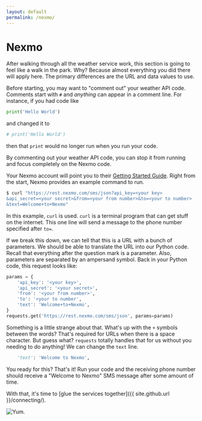 ```yaml
---
layout: default
permalink: /nexmo/
---
```


# Nexmo

After walking through all the weather service work,
this section is going to feel like a walk in the park.
Why?
Because almost everything you did there
will apply here.
The primary differences are the URL
and data values to use.

Before starting,
you may want to "comment out"
your weather API code.
Comments start with `#`
and *anything* can appear
in a comment line.
For instance,
if you had code like

```python
print('Hello World')
```

and changed it to

```python
# print('Hello World')
```

then that `print` would no longer run
when you run your code.

By commenting out your weather API code,
you can stop it from running
and focus completely on the Nexmo code.

Your Nexmo account will point you to their
[Getting Started Guide](https://dashboard.nexmo.com/getting-started-guide).
Right from the start,
Nexmo provides an example command to run.

```bash
$ curl "https://rest.nexmo.com/sms/json?api_key=<your key>
&api_secret=<your secret>&from=<your from number>&to=<your to number>
&text=Welcome+to+Nexmo"
```

In this example,
`curl` is used.
`curl` is a terminal program
that can get stuff on the internet.
This one line will send a message
to the phone number specified after `to=`.

If we break this down,
we can tell that this is a URL
with a bunch of parameters.
We should be able to translate the URL
into our Python code.
Recall that everything after the question mark
is a parameter.
Also,
parameters are separated by an ampersand symbol.
Back in your Python code,
this request looks like:

```python
params = {
    'api_key': '<your key>',
    'api_secret': '<your secret>',
    'from': '<your from number>',
    'to': '<your to number',
    'text': 'Welcome+to+Nexmo',
}
requests.get('https://rest.nexmo.com/sms/json', params=params)
```

Something is a little strange about that.
What's up with the `+` symbols
between the words?
That's required
for URLs when there is a space character.
But guess what?
`requests` totally handles that for us
without you needing to do anything!
We can change the `text` line.

```python
    'text': 'Welcome to Nexmo',
```

You ready for this? That's it!
Run your code
and the receiving phone number should receive
a "Welcome to Nexmo" SMS message
after some amount of time.

With that,
it's time to
[glue the services together]({{ site.github.url }}/connecting/).

![Yum.](http://i.giphy.com/bnDMWYC4nzzO0.gif)
